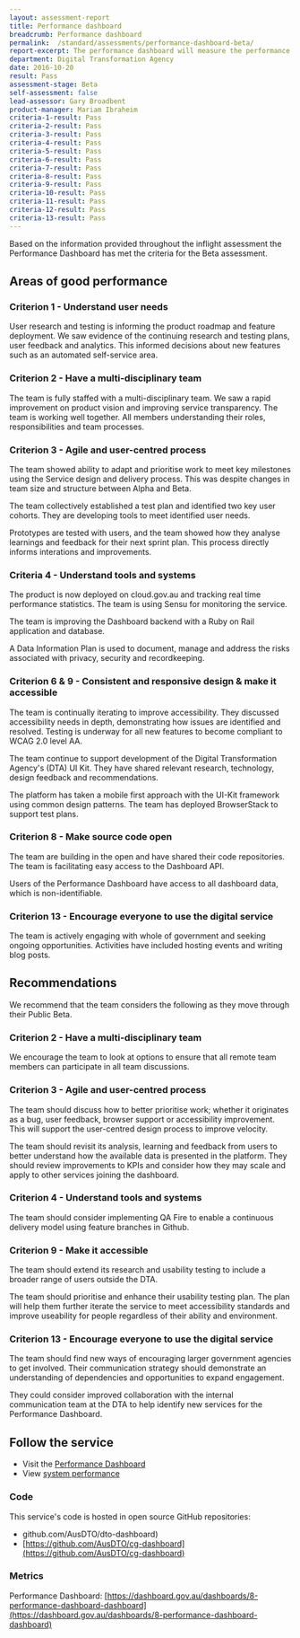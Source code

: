 ```yaml
---
layout: assessment-report
title: Performance dashboard				
breadcrumb: Performance dashboard		
permalink:	/standard/assessments/performance-dashboard-beta/
report-excerpt: The performance dashboard will measure the performance of government services against the key performance indicators (KPIs) defined in the Digital Service Standard and other service related metrics and report them publicly.
department: Digital Transformation Agency			
date: 2016-10-20
result: Pass
assessment-stage: Beta
self-assessment: false
lead-assessor: Gary Broadbent
product-manager: Mariam Ibraheim
criteria-1-result: Pass
criteria-2-result: Pass
criteria-3-result: Pass
criteria-4-result: Pass
criteria-5-result: Pass
criteria-6-result: Pass
criteria-7-result: Pass
criteria-8-result: Pass
criteria-9-result: Pass
criteria-10-result: Pass
criteria-11-result: Pass
criteria-12-result: Pass
criteria-13-result: Pass
---
```

Based on the information provided throughout the inflight assessment the Performance Dashboard has met the criteria for the Beta assessment. 

## Areas of good performance

### Criterion 1 - Understand user needs

User research and testing is informing the product roadmap and feature deployment. We saw evidence of the continuing research and testing plans, user feedback and analytics. This informed decisions about new features such as an automated self-service area.

### Criterion 2 - Have a multi-disciplinary team

The team is fully staffed with a multi-disciplinary team. We saw a rapid improvement on product vision and improving service transparency. The team is working well together. All members understanding their roles, responsibilities and team processes. 

### Criterion 3 - Agile and user-centred process

The team showed ability to adapt and prioritise work to meet key milestones using the Service design and delivery process. This was despite changes in team size and structure between Alpha and Beta.

The team collectively established a test plan and identified two key user cohorts. They are developing tools to meet identified user needs.

Prototypes are tested with users, and the team showed how they analyse learnings and feedback for their next sprint plan. This process directly informs interations and improvements.

### Criteria 4 - Understand tools and systems

The product is now deployed on cloud.gov.au and tracking real time performance statistics. The team is using Sensu for monitoring the service.

The team is improving the Dashboard backend with a Ruby on Rail application and database.

A Data Information Plan is used to document, manage and address the risks associated with privacy, security and recordkeeping.

### Criterion 6 & 9 - Consistent and responsive design & make it accessible

The team is continually iterating to improve accessibility. They discussed accessibility needs in depth, demonstrating how issues are identified and resolved. Testing is underway for all new features to become compliant to WCAG 2.0 level AA.

The team continue to support development of the Digital Transformation Agency's (DTA) UI Kit. They have shared relevant research, technology, design feedback and recommendations.

The platform has taken a mobile first approach with the UI-Kit framework using common design patterns. The team has deployed BrowserStack to support test plans.

### Criterion 8 - Make source code open

The team are building in the open and have shared their code repositories. The team is facilitating easy access to the Dashboard API. 

Users of the Performance Dashboard have access to all dashboard data, which is non-identifiable.

### Criterion 13 - Encourage everyone to use the digital service

The team is actively engaging with whole of government and seeking ongoing opportunities. Activities have included hosting events and writing blog posts.

## Recommendations

We recommend that the team considers the following as they move through their Public Beta.

### Criterion 2 - Have a multi-disciplinary team

We encourage the team to look at options to ensure that all remote team members can participate in all team discussions.

### Criterion 3 - Agile and user-centred process

The team should discuss how to better prioritise work; whether it originates as a bug, user feedback, browser support or accessibility improvement. This will support the user-centred design process to improve velocity.

The team should revisit its analysis, learning and feedback from users to better understand how the available data is presented in the platform. They should review improvements to KPIs and consider how they may scale and apply to other services joining the dashboard.

### Criterion 4 - Understand tools and systems

The team should consider implementing QA Fire to enable a continuous delivery model using feature branches in Github.

### Criterion 9 - Make it accessible

The team should extend its research and usability testing to include a broader range of users outside the DTA.

The team should prioritise and enhance their usability testing plan. The plan will help them further iterate the service to meet accessibility standards and improve useability for people regardless of their ability and environment.

### Criterion 13 - Encourage everyone to use the digital service

The team should find new ways of encouraging larger government agencies to get involved. Their communication strategy should demonstrate an understanding of dependencies and opportunities to expand engagement. 

They could consider improved collaboration with the internal communication team at the DTA to help identify new services for the Performance Dashboard.

## Follow the service

- Visit the [Performance Dashboard](https://dashboard.gov.au/)
- View [system performance](http://status.cloud.gov.au/)

### Code

This service's code is hosted in open source GitHub repositories:

- github.com/AusDTO/dto-dashboard)
- [https://github.com/AusDTO/cg-dashboard](https://github.com/AusDTO/cg-dashboard)

### Metrics

Performance Dashboard:
[https://dashboard.gov.au/dashboards/8-performance-dashboard-dashboard](https://dashboard.gov.au/dashboards/8-performance-dashboard-dashboard)

